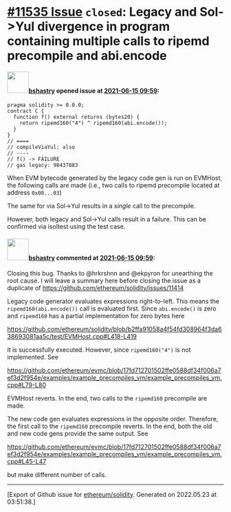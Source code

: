 # [\#11535 Issue](https://github.com/ethereum/solidity/issues/11535) `closed`: Legacy and Sol->Yul divergence in program containing multiple calls to ripemd precompile and abi.encode

#### <img src="https://avatars.githubusercontent.com/u/2388185?v=4" width="50">[bshastry](https://github.com/bshastry) opened issue at [2021-06-15 09:59](https://github.com/ethereum/solidity/issues/11535):

```
pragma solidity >= 0.0.0;
contract C {
  function f() external returns (bytes20) {
    return ripemd160("4") ^ ripemd160(abi.encode());
  }
}
// ====
// compileViaYul: also
// ----
// f() -> FAILURE
// gas legacy: 98437883
```

When EVM bytecode generated by the legacy code gen is run on EVMHost, the following calls are made (i.e., two calls to ripemd precompile located at address `0x00...03`)

The same for via Sol->Yul results in a *single* call to the precompile.

However, both legacy and Sol->Yul calls result in a failure. This can be confirmed via isoltest using the test case.

#### <img src="https://avatars.githubusercontent.com/u/2388185?v=4" width="50">[bshastry](https://github.com/bshastry) commented at [2021-06-15 09:59](https://github.com/ethereum/solidity/issues/11535#issuecomment-861398566):

Closing this bug. Thanks to @hrkrshnn and @ekpyron for unearthing the root cause. I will leave a summary here before closing the issue as a duplicate of https://github.com/ethereum/solidity/issues/11414

Legacy code generator evaluates expressions right-to-left. This means the `ripemd160(abi.encode())` call is evaluated first. Since `abi.encode()` is zero and `ripemd160` has a partial implementation for zero bytes here 

https://github.com/ethereum/solidity/blob/b2ffa91058a4f54fd308964f3da638693081aa5c/test/EVMHost.cpp#L418-L419

it is successfully executed. However, since `ripemd160("4")` is not implemented. See

https://github.com/ethereum/evmc/blob/17fd712701502ffe0588df34f006a7ef3d2f954e/examples/example_precompiles_vm/example_precompiles_vm.cpp#L79-L80

EVMHost reverts. In the end, two calls to the `ripemd160` precompile are made.

The new code gen evaluates expressions in the opposite order. Therefore, the first call to the `ripemd160` precompile reverts. In the end, both the old and new code gens provide the same output. See

https://github.com/ethereum/evmc/blob/17fd712701502ffe0588df34f006a7ef3d2f954e/examples/example_precompiles_vm/example_precompiles_vm.cpp#L45-L47

but make different number of calls.


-------------------------------------------------------------------------------



[Export of Github issue for [ethereum/solidity](https://github.com/ethereum/solidity). Generated on 2022.05.23 at 03:51:38.]
